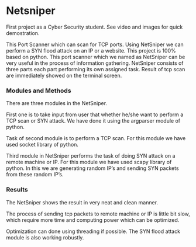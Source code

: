 <h1>Netsniper</h1>

First project as a Cyber Security student.
See video and images for quick demostration.

This Port Scanner which can scan for TCP ports. Using NetSniper we can perform a SYN flood attack on an IP or a website. This project is 100% based on python. This port scanner which we named as NetSniper can be very useful in the process of information gathering. NetSniper consists of three parts each part performing its own assigned task. Result of tcp scan are immediately showed on the terminal screen.

<h3>Modules and Methods</h3>

There are three modules in the NetSniper. 

First one is to take input from user that whether he/she want to perform a TCP scan or SYN attack. We have done it using the argparser module of python.

Task of second module is to perform a TCP scan. For this module we have used socket library of python.

Third module in NetSniper performs the task of doing SYN attack on a remote machine or IP. For this module we have used scapy library of python. In this we are generating random IP’s and sending SYN packets from these random IP’s.

<h3>Results</h3>

The NetSniper shows the result  in very neat and clean manner.

The process of sending tcp packets to remote machine or IP is little bit slow, which require more time and computing power which can be optimized.

Optimization can done using threading if possible.
The SYN flood attack module is also working robustly.
